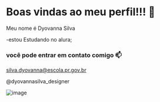 # Boas vindas ao meu perfil!!! 💙

Meu nome é Dyovanna Silva

-estou Estudando no alura;

### você pode entrar em contato comigo 📫

silva.dyovanna@escola.pr.gov.br

@dyovannasilva_designer


![image](https://github.com/user-attachments/assets/61812b78-bd84-413a-8ef9-978faa3789dd)

